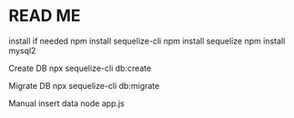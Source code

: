 # READ ME
 install if needed
  npm install sequelize-cli
  npm install sequelize
  npm install mysql2
 
 Create DB
  npx sequelize-cli db:create
 
 Migrate DB
  npx sequelize-cli db:migrate
 
 Manual insert data
  node app.js
 
